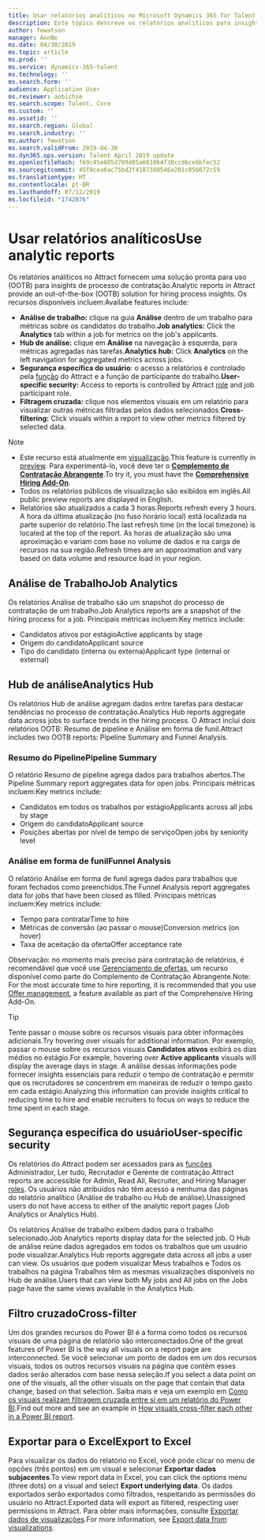 ```yaml
---
title: Usar relatórios analíticos no Microsoft Dynamics 365 for Talent - Attract
description: Este tópico descreve os relatórios analíticos para insights do processo de contratação no Microsoft Dynamics 365 for Talent - Attract
author: fewatson
manager: AnnBe
ms.date: 04/30/2019
ms.topic: article
ms.prod: ''
ms.service: dynamics-365-talent
ms.technology: ''
ms.search.form: ''
audience: Application User
ms.reviewer: anbichse
ms.search.scope: Talent, Core
ms.custom: ''
ms.assetid: ''
ms.search.region: Global
ms.search.industry: ''
ms.author: fewatson
ms.search.validFrom: 2019-04-30
ms.dyn365.ops.version: Talent April 2019 update
ms.openlocfilehash: f69c45e885d789d05a081064f30ccd6ce6bfec52
ms.sourcegitcommit: 45f8cea6ac75bd2f4187380546a201c056072c59
ms.translationtype: HT
ms.contentlocale: pt-BR
ms.lasthandoff: 07/12/2019
ms.locfileid: "1742876"
---
```

# <a name="use-analytic-reports"></a><span data-ttu-id="d1d72-103">Usar relatórios analíticos</span><span class="sxs-lookup"><span data-stu-id="d1d72-103">Use analytic reports</span></span>

<span data-ttu-id="d1d72-104">Os relatórios analíticos no Attract fornecem uma solução pronta para uso (OOTB) para insights de processo de contratação.</span><span class="sxs-lookup"><span data-stu-id="d1d72-104">Analytic reports in Attract provide an out-of-the-box (OOTB) solution for hiring process insights.</span></span> <span data-ttu-id="d1d72-105">Os recursos disponíveis incluem:</span><span class="sxs-lookup"><span data-stu-id="d1d72-105">Availabe features include:</span></span>

- <span data-ttu-id="d1d72-106">**Análise de trabalho:** clique na guia **Análise** dentro de um trabalho para métricas sobre os candidatos do trabalho.</span><span class="sxs-lookup"><span data-stu-id="d1d72-106">**Job analytics:** Click the **Analytics** tab within a job for metrics on the job's applicants.</span></span>
- <span data-ttu-id="d1d72-107">**Hub de análise:** clique em **Análise** na navegação à esquerda, para métricas agregadas nas tarefas.</span><span class="sxs-lookup"><span data-stu-id="d1d72-107">**Analytics hub:** Click **Analytics** on the left navigation for aggregated metrics across jobs.</span></span>
- <span data-ttu-id="d1d72-108">**Segurança específica do usuário**: o acesso a relatórios é controlado pela [função](security-attract.md) do Attract e a função de participante do trabalho.</span><span class="sxs-lookup"><span data-stu-id="d1d72-108">**User-specific security:** Access to reports is controlled by Attract [role](security-attract.md) and job participant role.</span></span>
- <span data-ttu-id="d1d72-109">**Filtragem cruzada:** clique nos elementos visuais em um relatório para visualizar outras métricas filtradas pelos dados selecionados.</span><span class="sxs-lookup"><span data-stu-id="d1d72-109">**Cross-filtering:** Click visuals within a report to view other metrics filtered by selected data.</span></span>

>[!NOTE] 
>- <span data-ttu-id="d1d72-110">Este recurso está atualmente em [visualização](access-preview-feature.md).</span><span class="sxs-lookup"><span data-stu-id="d1d72-110">This feature is currently in [preview](access-preview-feature.md).</span></span> <span data-ttu-id="d1d72-111">Para experimentá-lo, você deve ter o [**Complemento de Contratação Abrangente**](attract-comprehensive-hiring.md).</span><span class="sxs-lookup"><span data-stu-id="d1d72-111">To try it, you must have the [**Comprehensive Hiring Add-On**](attract-comprehensive-hiring.md).</span></span>
>- <span data-ttu-id="d1d72-112">Todos os relatórios públicos de visualização são exibidos em inglês.</span><span class="sxs-lookup"><span data-stu-id="d1d72-112">All public preview reports are displayed in English.</span></span>
>- <span data-ttu-id="d1d72-113">Relatórios são atualizados a cada 3 horas.</span><span class="sxs-lookup"><span data-stu-id="d1d72-113">Reports refresh every 3 hours.</span></span> <span data-ttu-id="d1d72-114">A hora da última atualização (no fuso horário local) está localizada na parte superior do relatório.</span><span class="sxs-lookup"><span data-stu-id="d1d72-114">The last refresh time (in the local timezone) is located at the top of the report.</span></span> <span data-ttu-id="d1d72-115">As horas de atualização são uma aproximação e variam com base no volume de dados e na carga de recursos na sua região.</span><span class="sxs-lookup"><span data-stu-id="d1d72-115">Refresh times are an approximation and vary based on data volume and resource load in your region.</span></span>

## <a name="job-analytics"></a><span data-ttu-id="d1d72-116">Análise de Trabalho</span><span class="sxs-lookup"><span data-stu-id="d1d72-116">Job Analytics</span></span>

<span data-ttu-id="d1d72-117">Os relatórios Análise de trabalho são um snapshot do processo de contratação de um trabalho.</span><span class="sxs-lookup"><span data-stu-id="d1d72-117">Job Analytics reports are a snapshot of the hiring process for a job.</span></span>  <span data-ttu-id="d1d72-118">Principais métricas incluem:</span><span class="sxs-lookup"><span data-stu-id="d1d72-118">Key metrics include:</span></span>

- <span data-ttu-id="d1d72-119">Candidatos ativos por estágio</span><span class="sxs-lookup"><span data-stu-id="d1d72-119">Active applicants by stage</span></span>
- <span data-ttu-id="d1d72-120">Origem do candidato</span><span class="sxs-lookup"><span data-stu-id="d1d72-120">Applicant source</span></span>
- <span data-ttu-id="d1d72-121">Tipo do candidato (interna ou externa)</span><span class="sxs-lookup"><span data-stu-id="d1d72-121">Applicant type (internal or external)</span></span>

## <a name="analytics-hub"></a><span data-ttu-id="d1d72-122">Hub de análise</span><span class="sxs-lookup"><span data-stu-id="d1d72-122">Analytics Hub</span></span>

<span data-ttu-id="d1d72-123">Os relatórios Hub de análise agregam dados entre tarefas para destacar tendências no processo de contratação.</span><span class="sxs-lookup"><span data-stu-id="d1d72-123">Analytics Hub reports aggregate data across jobs to surface trends in the hiring process.</span></span> <span data-ttu-id="d1d72-124">O Attract inclui dois relatórios OOTB: Resumo de pipeline e Análise em forma de funil.</span><span class="sxs-lookup"><span data-stu-id="d1d72-124">Attract includes two OOTB reports: Pipeline Summary and Funnel Analysis.</span></span>

### <a name="pipeline-summary"></a><span data-ttu-id="d1d72-125">Resumo do Pipeline</span><span class="sxs-lookup"><span data-stu-id="d1d72-125">Pipeline Summary</span></span>

<span data-ttu-id="d1d72-126">O relatório Resumo de pipeline agrega dados para trabalhos abertos.</span><span class="sxs-lookup"><span data-stu-id="d1d72-126">The Pipeline Summary report aggregates data for open jobs.</span></span> <span data-ttu-id="d1d72-127">Principais métricas incluem:</span><span class="sxs-lookup"><span data-stu-id="d1d72-127">Key metrics include:</span></span>

- <span data-ttu-id="d1d72-128">Candidatos em todos os trabalhos por estágio</span><span class="sxs-lookup"><span data-stu-id="d1d72-128">Applicants across all jobs by stage</span></span>
- <span data-ttu-id="d1d72-129">Origem do candidato</span><span class="sxs-lookup"><span data-stu-id="d1d72-129">Applicant source</span></span>
- <span data-ttu-id="d1d72-130">Posições abertas por nível de tempo de serviço</span><span class="sxs-lookup"><span data-stu-id="d1d72-130">Open jobs by seniority level</span></span>

### <a name="funnel-analysis"></a><span data-ttu-id="d1d72-131">Análise em forma de funil</span><span class="sxs-lookup"><span data-stu-id="d1d72-131">Funnel Analysis</span></span>

<span data-ttu-id="d1d72-132">O relatório Análise em forma de funil agrega dados para trabalhos que foram fechados como preenchidos.</span><span class="sxs-lookup"><span data-stu-id="d1d72-132">The Funnel Analysis report aggregates data for jobs that have been closed as filled.</span></span> <span data-ttu-id="d1d72-133">Principais métricas incluem:</span><span class="sxs-lookup"><span data-stu-id="d1d72-133">Key metrics include:</span></span>

- <span data-ttu-id="d1d72-134">Tempo para contratar</span><span class="sxs-lookup"><span data-stu-id="d1d72-134">Time to hire</span></span>
- <span data-ttu-id="d1d72-135">Métricas de conversão (ao passar o mouse)</span><span class="sxs-lookup"><span data-stu-id="d1d72-135">Conversion metrics (on hover)</span></span>
- <span data-ttu-id="d1d72-136">Taxa de aceitação da oferta</span><span class="sxs-lookup"><span data-stu-id="d1d72-136">Offer acceptance rate</span></span>

<span data-ttu-id="d1d72-137">Observação: no momento mais preciso para contratação de relatórios, é recomendável que você use [Gerenciamento de ofertas](offer-setup.md), um recurso disponível como parte do Complemento de Contratação Abrangente.</span><span class="sxs-lookup"><span data-stu-id="d1d72-137">Note: For the most accurate time to hire reporting, it is recommended that you use [Offer management](offer-setup.md), a feature available as part of the Comprehensive Hiring Add-On.</span></span>

>[!TIP] 
><span data-ttu-id="d1d72-138">Tente passar o mouse sobre os recursos visuais para obter informações adicionais.</span><span class="sxs-lookup"><span data-stu-id="d1d72-138">Try hovering over visuals for additional information.</span></span> <span data-ttu-id="d1d72-139">Por exemplo, passar o mouse sobre os recursos visuais **Candidatos ativos** exibirá os dias médios no estágio.</span><span class="sxs-lookup"><span data-stu-id="d1d72-139">For example, hovering over **Active applicants** visuals will display the average days in stage.</span></span> <span data-ttu-id="d1d72-140">A análise dessas informações pode fornecer insights essenciais para reduzir o tempo de contratação e permitir que os recrutadores se concentrem em maneiras de reduzir o tempo gasto em cada estágio.</span><span class="sxs-lookup"><span data-stu-id="d1d72-140">Analyzing this information can provide insights critical to reducing time to hire and enable recruiters to focus on ways to reduce the time spent in each stage.</span></span>

## <a name="user-specific-security"></a><span data-ttu-id="d1d72-141">Segurança específica do usuário</span><span class="sxs-lookup"><span data-stu-id="d1d72-141">User-specific security</span></span>

<span data-ttu-id="d1d72-142">Os relatórios do Attract podem ser acessados para as [funções](security-attract.md) Administrador, Ler tudo, Recrutador e Gerente de contratação.</span><span class="sxs-lookup"><span data-stu-id="d1d72-142">Attract reports are accessible for Admin, Read All, Recruiter, and Hiring Manager [roles](security-attract.md).</span></span> <span data-ttu-id="d1d72-143">Os usuários não atribuídos não têm acesso a nenhuma das páginas do relatório analítico (Análise de trabalho ou Hub de análise).</span><span class="sxs-lookup"><span data-stu-id="d1d72-143">Unassigned users do not have access to either of the analytic report pages (Job Analytics or Analytics Hub).</span></span>

<span data-ttu-id="d1d72-144">Os relatórios Análise de trabalho exibem dados para o trabalho selecionado.</span><span class="sxs-lookup"><span data-stu-id="d1d72-144">Job Analytics reports display data for the selected job.</span></span> <span data-ttu-id="d1d72-145">O Hub de análise reúne dados agregados em todos os trabalhos que um usuário pode visualizar.</span><span class="sxs-lookup"><span data-stu-id="d1d72-145">Analytics Hub reports aggregate data across all jobs a user can view.</span></span> <span data-ttu-id="d1d72-146">Os usuários que podem visualizar Meus trabalhos e Todos os trabalhos na página Trabalhos têm as mesmas visualizações disponíveis no Hub de análise.</span><span class="sxs-lookup"><span data-stu-id="d1d72-146">Users that can view both My jobs and All jobs on the Jobs page have the same views available in the Analytics Hub.</span></span>

## <a name="cross-filter"></a><span data-ttu-id="d1d72-147">Filtro cruzado</span><span class="sxs-lookup"><span data-stu-id="d1d72-147">Cross-filter</span></span>

<span data-ttu-id="d1d72-148">Um dos grandes recursos do Power BI é a forma como todos os recursos visuais de uma página de relatório são interconectados.</span><span class="sxs-lookup"><span data-stu-id="d1d72-148">One of the great features of Power BI is the way all visuals on a report page are interconnected.</span></span> <span data-ttu-id="d1d72-149">Se você selecionar um ponto de dados em um dos recursos visuais, todos os outros recursos visuais na página que contêm esses dados serão alterados com base nessa seleção.</span><span class="sxs-lookup"><span data-stu-id="d1d72-149">If you select a data point on one of the visuals, all the other visuals on the page that contain that data change, based on that selection.</span></span> <span data-ttu-id="d1d72-150">Saiba mais e veja um exemplo em [Como os visuais realizam filtragem cruzada entre si em um relatório do Power BI](https://docs.microsoft.com/power-bi/consumer/end-user-interactions).</span><span class="sxs-lookup"><span data-stu-id="d1d72-150">Find out more and see an example in [How visuals cross-filter each other in a Power BI report](https://docs.microsoft.com/power-bi/consumer/end-user-interactions).</span></span>

## <a name="export-to-excel"></a><span data-ttu-id="d1d72-151">Exportar para o Excel</span><span class="sxs-lookup"><span data-stu-id="d1d72-151">Export to Excel</span></span>

<span data-ttu-id="d1d72-152">Para visualizar os dados do relatório no Excel, você pode clicar no menu de opções (três pontos) em um visual e selecionar **Exportar dados subjacentes**.</span><span class="sxs-lookup"><span data-stu-id="d1d72-152">To view report data in Excel, you can click the options menu (three dots) on a visual and select **Export underlying data**.</span></span> <span data-ttu-id="d1d72-153">Os dados exportados serão exportados como filtrados, respeitando as permissões do usuário no Attract.</span><span class="sxs-lookup"><span data-stu-id="d1d72-153">Exported data will export as filtered, respecting user permissions in Attract.</span></span> <span data-ttu-id="d1d72-154">Para obter mais informações, consulte [Exportar dados de visualizações](https://docs.microsoft.com/power-bi/visuals/power-bi-visualization-export-data).</span><span class="sxs-lookup"><span data-stu-id="d1d72-154">For more information, see [Export data from visualizations](https://docs.microsoft.com/power-bi/visuals/power-bi-visualization-export-data).</span></span>
